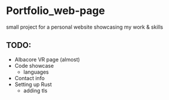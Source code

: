 # Portfolio_web-page
small project for a personal website showcasing my work &amp; skills

## TODO:
- Albacore VR page (almost)
- Code showcase
    - languages
- Contact info
- Setting up Rust
    - adding tls